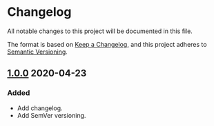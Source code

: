 # Changelog

All notable changes to this project will be documented in this file.

The format is based on [Keep a Changelog](https://keepachangelog.com/en/1.0.0/),
and this project adheres to [Semantic Versioning](https://semver.org/spec/v2.0.0.html).



## [1.0.0] 2020-04-23

### Added

- Add changelog.
- Add SemVer versioning.

[1.0.0]: https://github.com/giantswarm/aws-operator/releases/tag/v1.0.0
